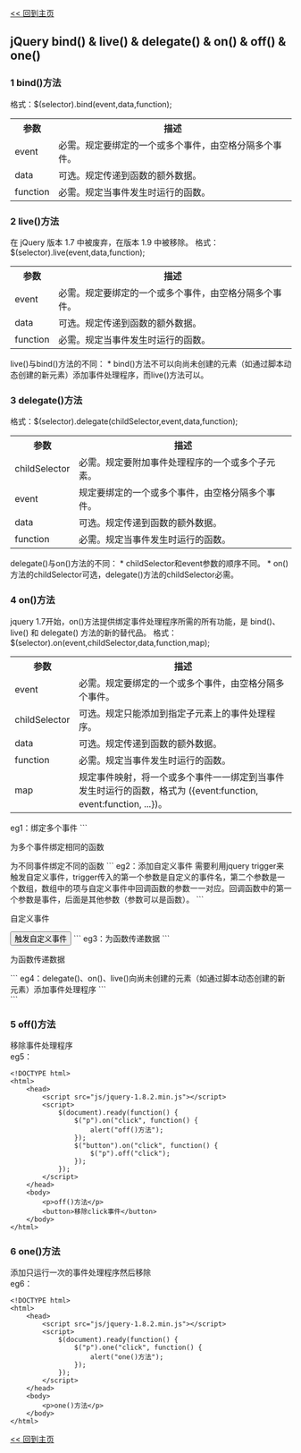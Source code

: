 [<< 回到主页](http://suzy1993.github.io/misszy/)

## jQuery bind() & live() & delegate() & on() & off() & one()

### 1 bind()方法
格式：$(selector).bind(event,data,function);
<table>
  <tr><th>参数</th><th>描述</th></tr>
  <tr><td>event</td><td>必需。规定要绑定的一个或多个事件，由空格分隔多个事件。</td></tr>
  <tr><td>data</td><td>可选。规定传递到函数的额外数据。</td></tr>
  <tr><td>function</td><td>必需。规定当事件发生时运行的函数。</td></tr>
</table>

### 2 live()方法
在 jQuery 版本 1.7 中被废弃，在版本 1.9 中被移除。
格式：$(selector).live(event,data,function);
<table>
  <tr><th>参数</th><th>描述</th></tr>
  <tr><td>event</td><td>必需。规定要绑定的一个或多个事件，由空格分隔多个事件。</td></tr>
  <tr><td>data</td><td>可选。规定传递到函数的额外数据。</td></tr>
  <tr><td>function</td><td>必需。规定当事件发生时运行的函数。</td></tr>
</table>
live()与bind()方法的不同：
* bind()方法不可以向尚未创建的元素（如通过脚本动态创建的新元素）添加事件处理程序，而live()方法可以。

### 3 delegate()方法
格式：$(selector).delegate(childSelector,event,data,function);
<table>
  <tr><th>参数</th><th>描述</th></tr>
  <tr><td>childSelector</td><td>必需。规定要附加事件处理程序的一个或多个子元素。</td></tr>
  <tr><td>event</td><td>规定要绑定的一个或多个事件，由空格分隔多个事件。</td></tr>
  <tr><td>data</td><td>可选。规定传递到函数的额外数据。</td></tr>
  <tr><td>function</td><td>必需。规定当事件发生时运行的函数。</td></tr>
</table>
delegate()与on()方法的不同：
* childSelector和event参数的顺序不同。
* on()方法的childSelector可选，delegate()方法的childSelector必需。

### 4 on()方法
jquery 1.7开始，on()方法提供绑定事件处理程序所需的所有功能，是 bind()、live() 和 delegate() 方法的新的替代品。
格式：$(selector).on(event,childSelector,data,function,map);
<table>
  <tr><th>参数</th><th>描述</th></tr>
  <tr><td>event</td><td>必需。规定要绑定的一个或多个事件，由空格分隔多个事件。</td></tr>
  <tr><td>childSelector</td><td>可选。规定只能添加到指定子元素上的事件处理程序。</td></tr>
  <tr><td>data</td><td>可选。规定传递到函数的额外数据。</td></tr>
  <tr><td>function</td><td>必需。规定当事件发生时运行的函数。</td></tr>
  <tr><td>map</td><td>规定事件映射，将一个或多个事件一一绑定到当事件发生时运行的函数，格式为 ({event:function, event:function, ...})。</td></tr>
</table>
eg1：绑定多个事件
```
<!DOCTYPE html>
<html>
    <head>
        <script src="js/jquery-1.8.2.min.js"></script>
        <script>
            $(document).ready(function() {
                $("p").on("click mouseout", function() {
                    alert("click和mouseout触发");
                });
                $("span").on({
                    "click": function() { alert("click触发"); },
                    "mouseout": function() { alert("mouseout触发"); }
                });
            });
        </script>
    </head>
    <body>
        <p>为多个事件绑定相同的函数</p>
        <span>为不同事件绑定不同的函数</span>
    </body>
</html>
```
eg2：添加自定义事件
需要利用jquery trigger来触发自定义事件，trigger传入的第一个参数是自定义的事件名，第二个参数是一个数组，数组中的项与自定义事件中回调函数的参数一一对应。回调函数中的第一个参数是事件，后面是其他参数（参数可以是函数）。
```
<!DOCTYPE html>
<html>
    <head>
        <script src="js/jquery-1.8.2.min.js"></script>
        <script>
            $(document).ready(function() {
                $("p").on("SelfDefinitionEvent", function(event, param1, param2, func){
                    alert(param1);
                    alert(param2);
                    func();
                });
                $("button").click(function() {
                    $("p").trigger("SelfDefinitionEvent", ["First", "Second", function(){ alert("Success") }]);
                });
            });
        </script>
    </head>
    <body>
        <p>自定义事件</p>
        <button>触发自定义事件</button>
    </body>
</html>
```
eg3：为函数传递数据
```
<!DOCTYPE html>
<html>
    <head>
        <script src="js/jquery-1.8.2.min.js"></script>
        <script>
            $(document).ready(function() {
                $("p").on("click", {name: "Alice"}, function(event) {
                    alert(event.data.name);
                });
            });
        </script>
    </head>
    <body>
        <p>为函数传递数据</p>
    </body>
</html>
```
eg4：delegate()、on()、live()向尚未创建的元素（如通过脚本动态创建的新元素）添加事件处理程序
```
<!DOCTYPE html>
<html>
    <head>
        <script src="js/jquery-1.8.2.min.js"></script>
        <script>
            $(document).ready(function(){
                $("#parent").delegate("#p1", "click", function() {
                    alert("delegate方法绑定成功");
                });
                $("#p2").live("click", function() {
                    alert("live方法绑定成功");
                });
                $("#parent").on("click", "#p3", function() {
                    alert("on方法绑定成功");
                });
                $("#p4").bind("click", function() {
                    alert("bind方法绑定成功");
                });
                $("#p5").click("click", function() {
                    alert("click方法绑定成功");
                });
                $("<p id='p1'>delegate方法</p>").appendTo($("#parent"));
                $("<p id='p2'>live方法</p>").appendTo($("#parent"));
                $("<p id='p3'>on方法</p>").appendTo($("#parent"));
                $("<p id='p4'>bind方法</p>").appendTo($("#parent"));
                $("<p id='p5'>click方法</p>").appendTo($("#parent"));
            });
        </script>
    </head>
    <body>
        <div id="parent"></div>
    </body>
</html>
```

### 5 off()方法
移除事件处理程序  
eg5：
```
<!DOCTYPE html>
<html>
    <head>
        <script src="js/jquery-1.8.2.min.js"></script>
        <script>
            $(document).ready(function() {
                $("p").on("click", function() {
                    alert("off()方法");
                });
                $("button").on("click", function() {
                    $("p").off("click");
                });
            });
        </script>
    </head>
    <body>
        <p>off()方法</p>
        <button>移除click事件</button>
    </body>
</html>
```

### 6 one()方法
添加只运行一次的事件处理程序然后移除  
eg6：
```
<!DOCTYPE html>
<html>
    <head>
        <script src="js/jquery-1.8.2.min.js"></script>
        <script>
            $(document).ready(function() {
                $("p").one("click", function() {
                    alert("one()方法");
                });
            });
        </script>
    </head>
    <body>
        <p>one()方法</p>
    </body>
</html>
```

[<< 回到主页](http://suzy1993.github.io/misszy/)
